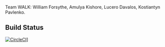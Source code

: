 Team WALK:
  William Forsythe,
  Amulya Kishore,
  Lucero Davalos,
  Kostiantyn Pavlenko.

## Build Status
[![CircleCI](https://circleci.com/gh/amulyakish/cmpe-272-guardians-assignment.svg?style=svg)](https://circleci.com/gh/amulyakish/cmpe-272-guardians-assignment)]

